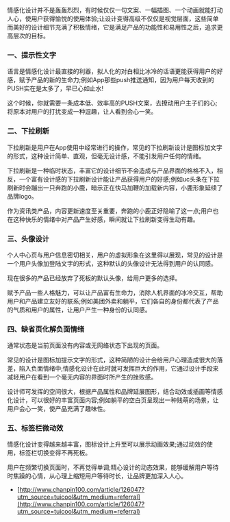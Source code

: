 情感化设计并不是轰轰烈烈，有时候仅仅一句文案、一幅插图、一个动画就能打动人心，使用户获得愉悦的使用体验;让设计变得高级不仅仅是视觉层面，这些简单而美好的设计细节充满了积极情绪，它是满足产品的功能性和易用性之后，追求更高层次的目标。

### 一、提示性文字
语言是情感化设计最直接的利器，拟人化的对白相比冰冷的话语更能获得用户的好感，赋予产品的新的生命力;例如App那些push推送通知，因为用户每天收到的PUSH实在是太多了，早已心如止水!

这个时候，你就需要一条成本低、效率高的PUSH文案，去撩动用户主子们的心;将原本对用户的打扰变成一种逗趣，让人看到会心一笑。

### 二、下拉刷新
下拉刷新是用户在App使用中经常进行的操作，常见的下拉刷新设计是图标加文字的形式，这种设计简单、直观，但毫无设计感，不能引发用户任何的情绪。

下拉刷新是一种临时状态，丰富它的设计细节不会造成与产品界面的格格不入，相反，一个富有设计感的下拉刷新设计能让产品获得用户的好感;例如uc头条在下拉刷新时会蹦出一只奔跑的小鹿，暗示正在快马加鞭的加载新内容，小鹿形象延续了品牌logo。

作为资讯类产品，内容更新速度至关重要，奔跑的小鹿正好隐喻了这一点;用户也在这种快乐的情绪中对产品产生好感，瞬间就让下拉刷新变得生动有趣。

### 三、头像设计
个人中心页与用户信息密切相关，用户的虚拟形象在这里得以展现，常见的设计是一个用户头像加登陆文字的形式，这种默认的头像设计无法得到用户的认同感。

现在很多的产品已经放弃了死板的默认头像，给用户更多的选择。

赋予产品一些人格魅力，可以让产品富有生命力，消除人机界面的冰冷交互，帮助用户和产品建立友好的联系;例如美团外卖和躺平，它们各自的身份都代表了产品的气质和用户的属性，让用户产生一种身份的认同感。

### 四、缺省页化解负面情绪
通常状态是当前页面没有内容或无网络状态下出现的页面。

常见的设计是图标加提示文字的形式，这种简陋的设计会给用户心理造成很大的落差，陷入负面情绪中;情感化设计在此时就可发挥巨大的作用，它通过设计手段来减轻用户在看到一个毫无内容的界面时所产生的挫败感。

设计师可发挥的空间很大，根据产品属性和品牌延展图形，结合动效或插画等情感化设计，可以很好的丰富页面内容;例如躺平的空白页呈现出一种贱萌的场景，让用户会心一笑，使产品充满了趣味性。

### 五、标签栏微动效
情感化设计变得越来越丰富，图标设计上升至可以展示动画效果;通过动效的使用，标签栏切换变得不再死板。

用户在频繁切换页面时，不再觉得单调;精心设计的动态效果，能够缓解用户等待时焦躁的心情，从心理上缩短用户等待时长，让品牌更加深入人心。


- [http://www.chanpin100.com/article/126047?utm_source=tuicool&utm_medium=referral](http://www.chanpin100.com/article/126047?utm_source=tuicool&utm_medium=referral)